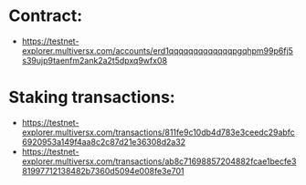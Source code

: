 # Contract: 
- https://testnet-explorer.multiversx.com/accounts/erd1qqqqqqqqqqqqqpgqhpm99p6fj5s39ujp9taenfm2ank2a2t5dpxq9wfx08

# Staking transactions:
- https://testnet-explorer.multiversx.com/transactions/811fe9c10db4d783e3ceedc29abfc6920953a149f4aa8c2c87d21e36308d2a32
- https://testnet-explorer.multiversx.com/transactions/ab8c71698857204882fcae1becfe381997712138482b7360d5094e008fe3e701